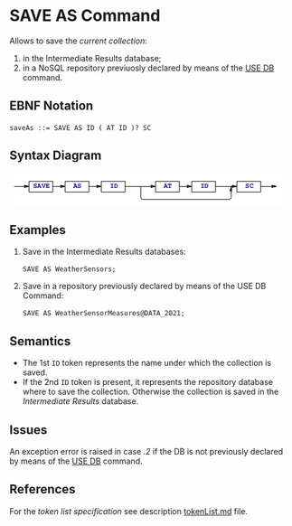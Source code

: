 # SAVE AS Command
Allows to save the *current collection*:
 1. in the Intermediate Results database;
 2. in a NoSQL repository previuosly declared by means of the [USE DB](/languageSpecification/useDb.md) command.


## EBNF Notation
    saveAs ::= SAVE AS ID ( AT ID )? SC


## Syntax Diagram
![SaveAs Command Syntax!](/languageSpecification/assets/rules/saveAs.png "SAVE AS Syntax Diagram") 


## Examples
 1. Save in the Intermediate Results databases:

        SAVE AS WeatherSensors;

 2. Save in a repository previously declared by means of the USE DB Command:

        SAVE AS WeatherSensorMeasures@DATA_2021;


## Semantics
 + The 1st `ID` token represents the name under which the collection is saved.
 + If the 2nd `ID` token is present, it represents the repository database where to save the collection. Otherwise the collection is saved in the _Intermediate Results_ database.


## Issues
An exception error is raised in case *.2* if the DB is not previously declared by means of the  [USE DB](/languageSpecification/useDb.md) command.


## References
For the *token list specification* see description [tokenList.md](/languageSpecification/tokenList.md) file.
